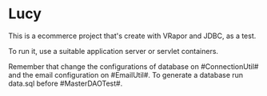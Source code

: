 # Lucy

This is a ecommerce project that's create with VRapor and JDBC, as a test.

To run it, use a suitable application server or servlet containers.

Remember that change the configurations of database on #ConnectionUtil# and the email configuration on #EmailUtil#.
To generate a database run data.sql before #MasterDAOTest#.
